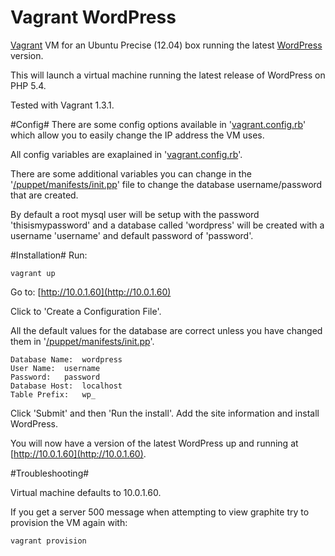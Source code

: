 Vagrant WordPress
================

[Vagrant](http://www.vagrantup.com/) VM for an Ubuntu Precise (12.04) box running the latest [WordPress](http://wordpress.org/) version.

This will launch a virtual machine running the latest release of WordPress on PHP 5.4.

Tested with Vagrant 1.3.1.

#Config#
There are some config options available in '[vagrant.config.rb](https://github.com/jacobwyke/vagrant-wordpress/blob/master/vagrant.config.rb)' which allow you to easily change the IP address the VM uses.

All config variables are exaplained in '[vagrant.config.rb](https://github.com/jacobwyke/vagrant-wordpress/blob/master/vagrant.config.rb)'.

There are some additional variables you can change in the '[/puppet/manifests/init.pp](https://github.com/jacobwyke/vagrant-wordpress/blob/master/puppet/manifests/init.pp)' file to change the database username/password that are created.

By default a root mysql user will be setup with the password 'thisismypassword' and a database called 'wordpress' will be created with a username 'username' and default password of 'password'.

#Installation#
Run:

	vagrant up

Go to: [http://10.0.1.60](http://10.0.1.60)

Click to 'Create a Configuration File'.

All the default values for the database are correct unless you have changed them in '[/puppet/manifests/init.pp](https://github.com/jacobwyke/vagrant-wordpress/blob/master/puppet/manifests/init.pp)'.

	Database Name: 	wordpress
	User Name:	username
	Password:	password
	Database Host:	localhost
	Table Prefix:	wp_

Click 'Submit' and then 'Run the install'. Add the site information and install WordPress.

You will now have a version of the latest WordPress up and running at [http://10.0.1.60](http://10.0.1.60).

#Troubleshooting#

Virtual machine defaults to 10.0.1.60.

If you get a server 500 message when attempting to view graphite try to provision the VM again with:

	vagrant provision
